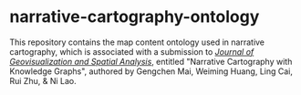 # narrative-cartography-ontology
This repository contains the map content ontology used in narrative cartography, which is associated with a submission to [*Journal of Geovisualization and Spatial Analysis*](https://www.springer.com/journal/41651), entitled "Narrative Cartography with Knowledge Graphs", authored by Gengchen Mai, Weiming Huang, Ling Cai, Rui Zhu, & Ni Lao.
